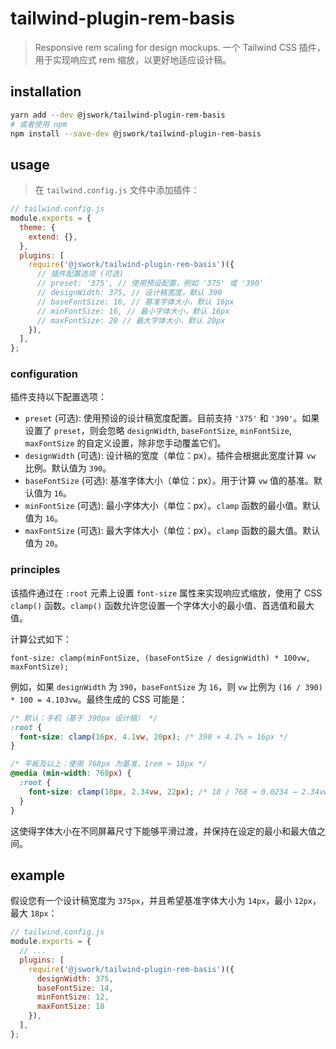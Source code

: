 # tailwind-plugin-rem-basis
> Responsive rem scaling for design mockups.
> 一个 Tailwind CSS 插件，用于实现响应式 rem 缩放，以更好地适应设计稿。

## installation
```bash
yarn add --dev @jswork/tailwind-plugin-rem-basis
# 或者使用 npm
npm install --save-dev @jswork/tailwind-plugin-rem-basis
```

## usage
> 在 `tailwind.config.js` 文件中添加插件：

```javascript
// tailwind.config.js
module.exports = {
  theme: {
    extend: {},
  },
  plugins: [
    require('@jswork/tailwind-plugin-rem-basis')({
      // 插件配置选项 (可选)
      // preset: '375', // 使用预设配置，例如 '375' 或 '390'
      // designWidth: 375, // 设计稿宽度，默认 390
      // baseFontSize: 16, // 基准字体大小，默认 16px
      // minFontSize: 16, // 最小字体大小，默认 16px
      // maxFontSize: 20 // 最大字体大小，默认 20px
    }),
  ],
};
```

### configuration

插件支持以下配置选项：

- `preset` (可选): 使用预设的设计稿宽度配置。目前支持 `'375'` 和 `'390'`。如果设置了 `preset`，则会忽略 `designWidth`, `baseFontSize`, `minFontSize`, `maxFontSize` 的自定义设置，除非您手动覆盖它们。
- `designWidth` (可选): 设计稿的宽度（单位：px）。插件会根据此宽度计算 `vw` 比例。默认值为 `390`。
- `baseFontSize` (可选): 基准字体大小（单位：px）。用于计算 `vw` 值的基准。默认值为 `16`。
- `minFontSize` (可选): 最小字体大小（单位：px）。`clamp` 函数的最小值。默认值为 `16`。
- `maxFontSize` (可选): 最大字体大小（单位：px）。`clamp` 函数的最大值。默认值为 `20`。

### principles

该插件通过在 `:root` 元素上设置 `font-size` 属性来实现响应式缩放，使用了 CSS `clamp()` 函数。`clamp()` 函数允许您设置一个字体大小的最小值、首选值和最大值。

计算公式如下：

`font-size: clamp(minFontSize, (baseFontSize / designWidth) * 100vw, maxFontSize);`

例如，如果 `designWidth` 为 `390`，`baseFontSize` 为 `16`，则 `vw` 比例为 `(16 / 390) * 100 = 4.103vw`。最终生成的 CSS 可能是：

```css
/* 默认：手机（基于 390px 设计稿） */
:root {
  font-size: clamp(16px, 4.1vw, 20px); /* 390 × 4.1% ≈ 16px */
}

/* 平板及以上：使用 768px 为基准，1rem ≈ 18px */
@media (min-width: 768px) {
  :root {
    font-size: clamp(18px, 2.34vw, 22px); /* 18 / 768 ≈ 0.0234 → 2.34vw */
  }
}
```

这使得字体大小在不同屏幕尺寸下能够平滑过渡，并保持在设定的最小和最大值之间。

## example

假设您有一个设计稿宽度为 `375px`，并且希望基准字体大小为 `14px`，最小 `12px`，最大 `18px`：

```javascript
// tailwind.config.js
module.exports = {
  // ...
  plugins: [
    require('@jswork/tailwind-plugin-rem-basis')({
      designWidth: 375,
      baseFontSize: 14,
      minFontSize: 12,
      maxFontSize: 18
    }),
  ],
};
```
